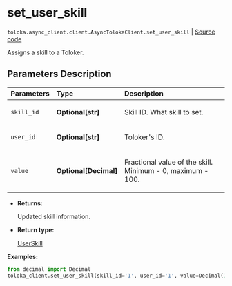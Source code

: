 # set_user_skill
`toloka.async_client.client.AsyncTolokaClient.set_user_skill` | [Source code](https://github.com/Toloka/toloka-kit/blob/v1.2.0/src/client/__init__.py#L0)

Assigns a skill to a Toloker.

## Parameters Description

| Parameters | Type | Description |
| :----------| :----| :-----------|
`skill_id`|**Optional\[str\]**|<p>Skill ID. What skill to set.</p>
`user_id`|**Optional\[str\]**|<p>Toloker&#x27;s ID.</p>
`value`|**Optional\[Decimal\]**|<p>Fractional value of the skill. Minimum - 0, maximum - 100.</p>

* **Returns:**

  Updated skill information.

* **Return type:**

  [UserSkill](toloka.client.user_skill.UserSkill.md)

**Examples:**


```python
from decimal import Decimal
toloka_client.set_user_skill(skill_id='1', user_id='1', value=Decimal(100))
```

